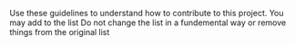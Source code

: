 Use these guidelines to understand how to contribute to this project.
You may add to the list
Do not change the list in a fundemental way or remove things from the original list
